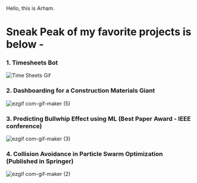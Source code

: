 ### 
Hello, this is Arham.

# Sneak Peak of my favorite projects is below - 

### 1. Timesheets Bot
![Time Sheets Gif](https://user-images.githubusercontent.com/64707681/189723063-c64af094-3bc3-4a53-b65c-3010e296963f.gif)

### 2. Dashboarding for a Construction Materials Giant
![ezgif com-gif-maker (5)](https://user-images.githubusercontent.com/64707681/189722449-3e510511-c49b-430f-9129-e797fbb62612.gif)

### 3. Predicting Bullwhip Effect using ML (Best Paper Award - IEEE conference)
![ezgif com-gif-maker (3)](https://user-images.githubusercontent.com/64707681/189723295-5007487b-14a4-460c-89ce-e8a271b6cd9d.gif)

### 4. Collision Avoidance in Particle Swarm Optimization (Published in Springer)
![ezgif com-gif-maker (2)](https://user-images.githubusercontent.com/64707681/189722522-c2dd0dd1-6577-4361-9a24-dacf2e4aa7b5.gif)

